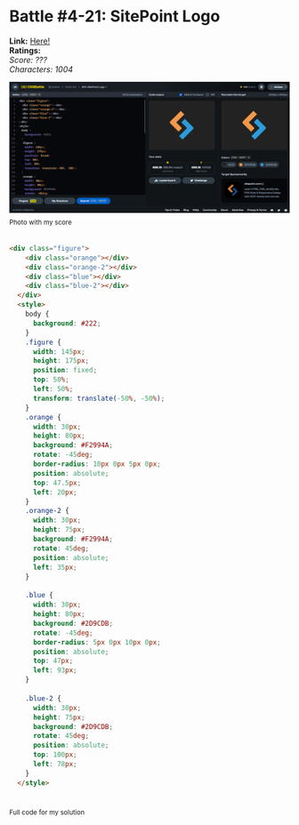 # Battle #4-21: SitePoint Logo

**Link:** [Here!](https://cssbattle.dev/play/21)
<br>
**Ratings:**
<br>
*Score: ???*
<br>
*Characters: 1004*

![25-blossom](/battles/4/21-sitepoint-logo/21-sitepoint-logo-solution.png)
<sub>Photo with my score</sub>
<br>
<br>

```html
<div class="figure">
    <div class="orange"></div>
    <div class="orange-2"></div>
    <div class="blue"></div>
    <div class="blue-2"></div>
  </div>
  <style>
    body {
      background: #222;
    }
    .figure {
      width: 145px;
      height: 175px;
      position: fixed;
      top: 50%;
      left: 50%;
      transform: translate(-50%, -50%);
    }
    .orange {
      width: 30px;
      height: 80px;
      background: #F2994A;
      rotate: -45deg;
      border-radius: 10px 0px 5px 0px;
      position: absolute;
      top: 47.5px;
      left: 20px;
    }
    .orange-2 {
      width: 30px;
      height: 75px;
      background: #F2994A;
      rotate: 45deg;
      position: absolute;
      left: 35px;
    }
  
    .blue {
      width: 30px;
      height: 80px;
      background: #2D9CDB;
      rotate: -45deg;
      border-radius: 5px 0px 10px 0px;
      position: absolute;
      top: 47px;
      left: 93px;
    }
  
    .blue-2 {
      width: 30px;
      height: 75px;
      background: #2D9CDB;
      rotate: 45deg;
      position: absolute;
      top: 100px;
      left: 78px;
    }
  </style>
  
```
<sub>Full code for my solution</sub>
